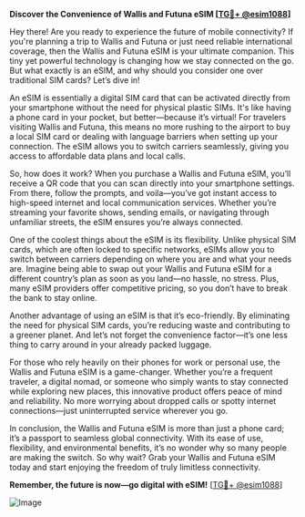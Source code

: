 **Discover the Convenience of Wallis and Futuna eSIM [[TG💪+ @esim1088](https://t.me/s/esim1088)]**

Hey there! Are you ready to experience the future of mobile connectivity? If you're planning a trip to Wallis and Futuna or just need reliable international coverage, then the Wallis and Futuna eSIM is your ultimate companion. This tiny yet powerful technology is changing how we stay connected on the go. But what exactly is an eSIM, and why should you consider one over traditional SIM cards? Let’s dive in!

An eSIM is essentially a digital SIM card that can be activated directly from your smartphone without the need for physical plastic SIMs. It's like having a phone card in your pocket, but better—because it’s virtual! For travelers visiting Wallis and Futuna, this means no more rushing to the airport to buy a local SIM card or dealing with language barriers when setting up your connection. The eSIM allows you to switch carriers seamlessly, giving you access to affordable data plans and local calls.

So, how does it work? When you purchase a Wallis and Futuna eSIM, you’ll receive a QR code that you can scan directly into your smartphone settings. From there, follow the prompts, and voila—you’ve got instant access to high-speed internet and local communication services. Whether you’re streaming your favorite shows, sending emails, or navigating through unfamiliar streets, the eSIM ensures you’re always connected.

One of the coolest things about the eSIM is its flexibility. Unlike physical SIM cards, which are often locked to specific networks, eSIMs allow you to switch between carriers depending on where you are and what your needs are. Imagine being able to swap out your Wallis and Futuna eSIM for a different country’s plan as soon as you land—no hassle, no stress. Plus, many eSIM providers offer competitive pricing, so you don’t have to break the bank to stay online.

Another advantage of using an eSIM is that it’s eco-friendly. By eliminating the need for physical SIM cards, you’re reducing waste and contributing to a greener planet. And let’s not forget the convenience factor—it’s one less thing to carry around in your already packed luggage.

For those who rely heavily on their phones for work or personal use, the Wallis and Futuna eSIM is a game-changer. Whether you’re a frequent traveler, a digital nomad, or someone who simply wants to stay connected while exploring new places, this innovative product offers peace of mind and reliability. No more worrying about dropped calls or spotty internet connections—just uninterrupted service wherever you go.

In conclusion, the Wallis and Futuna eSIM is more than just a phone card; it’s a passport to seamless global connectivity. With its ease of use, flexibility, and environmental benefits, it’s no wonder why so many people are making the switch. So why wait? Grab your Wallis and Futuna eSIM today and start enjoying the freedom of truly limitless connectivity. 

**Remember, the future is now—go digital with eSIM!** [[TG💪+ @esim1088](https://t.me/s/esim1088)]  

![Image](https://i.postimg.cc/Y0z9fWf4/image.png)
